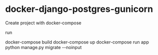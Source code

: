 # docker-django-postgres-gunicorn
Create project with docker-compose

run

docker-compose build
docker-compose up
docker-compose run app python manage.py migrate --noinput
